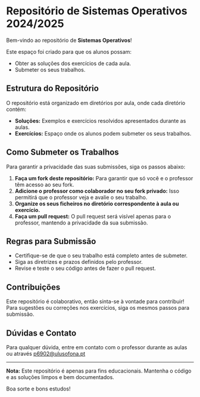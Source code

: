 # Repositório de Sistemas Operativos 2024/2025

Bem-vindo ao repositório de **Sistemas Operativos**! 

Este espaço foi criado para que os alunos possam:

- Obter as soluções dos exercícios de cada aula.
- Submeter os seus trabalhos.

## Estrutura do Repositório

O repositório está organizado em diretórios por aula, onde cada diretório contém:

- **Soluções:** Exemplos e exercícios resolvidos apresentados durante as aulas.
- **Exercícios:** Espaço onde os alunos podem submeter os seus trabalhos.

## Como Submeter os Trabalhos

Para garantir a privacidade das suas submissões, siga os passos abaixo:

1. **Faça um fork  deste repositório:** Para garantir que só você e o professor têm acesso ao seu fork.
2. **Adicione o professor como colaborador no seu fork privado:** Isso permitirá que o professor veja e avalie o seu trabalho.
3. **Organize os seus ficheiros no diretório correspondente à aula ou exercício.**
4. **Faça um pull request:** O pull request será visível apenas para o professor, mantendo a privacidade da sua submissão.

## Regras para Submissão

- Certifique-se de que o seu trabalho está completo antes de submeter.
- Siga as diretrizes e prazos definidos pelo professor.
- Revise e teste o seu código antes de fazer o pull request.

## Contribuições

Este repositório é colaborativo, então sinta-se à vontade para contribuir! Para sugestões ou correções nos exercícios, siga os mesmos passos para submissão.

## Dúvidas e Contato

Para qualquer dúvida, entre em contato com o professor durante as aulas ou através p6902@ulusofona.pt

---

**Nota:** Este repositório é apenas para fins educacionais. Mantenha o código e as soluções limpos e bem documentados.

Boa sorte e bons estudos!
